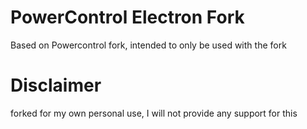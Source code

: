 # PowerControl Electron Fork

Based on Powercontrol fork, intended to only be used with the fork

# Disclaimer

forked for my own personal use, I will not provide any support for this
